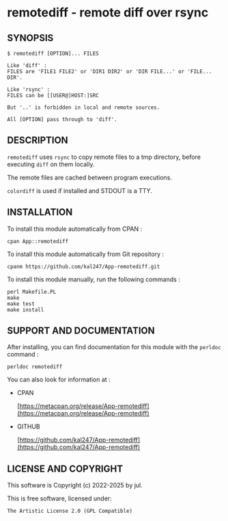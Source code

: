 remotediff - remote diff over rsync
===================================

SYNOPSIS
--------

    $ remotediff [OPTION]... FILES

    Like 'diff' :
    FILES are 'FILE1 FILE2' or 'DIR1 DIR2' or 'DIR FILE...' or 'FILE... DIR'.

    Like 'rsync' :
    FILES can be [[USER@]HOST:]SRC

    But '..' is forbidden in local and remote sources.

    All [OPTION] pass through to 'diff'.


DESCRIPTION
-----------

`remotediff` uses `rsync` to copy remote files to a tmp directory, before executing `diff` on them locally.

The remote files are cached between program executions.

`colordiff` is used if installed and STDOUT is a TTY.


INSTALLATION
------------

To install this module automatically from CPAN :

    cpan App::remotediff

To install this module automatically from Git repository :

    cpanm https://github.com/kal247/App-remotediff.git

To install this module manually, run the following commands :

    perl Makefile.PL
    make     
    make test
    make install


SUPPORT AND DOCUMENTATION
-------------------------

After installing, you can find documentation for this module with the `perldoc` command :

    perldoc remotediff

You can also look for information at :

- CPAN

    [https://metacpan.org/release/App-remotediff](https://metacpan.org/release/App-remotediff)

- GITHUB

    [https://github.com/kal247/App-remotediff](https://github.com/kal247/App-remotediff)


LICENSE AND COPYRIGHT
---------------------

This software is Copyright (c) 2022-2025 by jul.

This is free software, licensed under:

    The Artistic License 2.0 (GPL Compatible)
